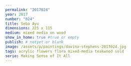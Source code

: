 ```yaml
---
permalink: "2017024"
year: 2017
number: "024"
title: Seba Ayu
dimensions: 225 x 115
medium: mixed media on wood
show_in_home: true #true or empty
publish: # notyet or blank
image: /assets/p/paintings/davina-stephens-2017024.jpg
tags: acrylic flowers flora mixed-media teakwood sold 
serie: Making Sense of It All
---
```

